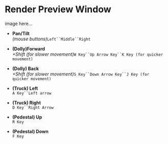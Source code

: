 Render Preview Window
==================

image here...


* **Pan/Tilt**  
_(mouse buttons)_`Left``Middle``Right`

* **(Dolly)Forward**  
_+Shift (for slower movement)_`W Key``Up Arrow Key``K Key (for quicker movement)`

* **(Dolly) Back**  
_+Shift (for slower movement)_`S Key``Down Arrow Key``J Key (for quicker movement)`

* **(Truck) Left**  
`A Key``Left arrow`

* **(Truck) Right**  
`D Key``Right Arrow`

* **(Pedestal) Up**  
`R Key`

* **(Pedestal) Down**  
`F Key`

